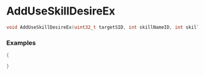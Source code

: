 # AddUseSkillDesireEx

```cpp - C++
void AddUseSkillDesireEx(uint32_t targetSID, int skillNameID, int skillType, int actionMoveType, bool force, float value);
```

### Examples
```cpp - C++
{

}
```
